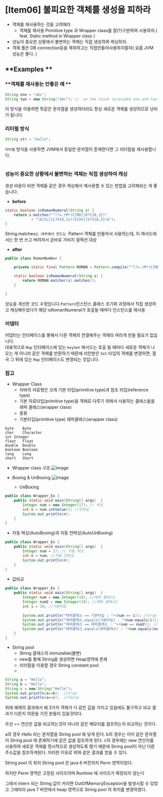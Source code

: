 # [Item06] 불피요한 객체를 생성을 피하라
- 객체를 재사용하는 것을 고려해라
  - 객체를 재사용 Primitive type 과 Wrapper class를 잘(?)구분하여 사용하자.( feat. Static method in Wrapper class )
- 성능이 중요한 상황에서 불변하는 객체는 직접 생성하여 캐싱하자.
- 객체 풀은 DB connection등을 제외하고는 직접만들어사용하지말자( 요즘 JVM 성능은 좋다. ) 

## **Examples **
### **객체를 재사용는 안좋은 예 **
``` java
String one = "abc";
String two = new String("abc"); //  on the stack (provided one and two are local variables).
```
이 방식을 이용하면 똑같은 문자열을 생성하더라도 항상 새로운 객체를 생성하므로 낭비가 됩니다.
### **리터럴 방식**
``` java
String str = "hello";
```
`리터럴` 방식을 사용하면 JVM에서 동일한 문자열이 존재한다면 그 리터럴을 재사용합니다. 
</br></br>

### 성능이 중요한 상황에서 불변하는 객체는 직접 생성하여 캐싱
생성 비용이 비싼 객체들 같은 경우 캐싱해서 재사용할 수 있는 방법을 고려해보는 게 좋습니다.
- **before**
``` java
static boolean isRomanNumeral(String s) {
    return s.matches("^(?=.)M*(C[MD]|D?C{0,3})"
            + "(X[CL]|L?X{0,3})(I[XV]|V?I{0,3})$");
}
```
String.matches`는 내부에서 만드는 `Pattern`객체를 만들어서 사용하는데, 이 메서드에서는 한 번 쓰고 버려져서 곧바로 가비지 컬렉션 대상

- **after**
``` java
public class RomanNumber {

    private static final Pattern ROMAN = Pattern.compile("^(?=.)M*(C[MD]|D?C{0,3})(X[CL]|L?X{0,3})(I[XV]|V?I{0,3})$");

    static boolean isRomanNumeral(String s) {
        return ROMAN.matcher(s).matches();
    }

}
```

성능을 개선한 코드 수정입니다.`Pattern`인스턴스 클래스 초기화 과정에서 직접 생성하고 캐싱해두었다가 해당 isRomanNumeral가 호출될 때마다 인스턴스를 재사용

### **어댑터**
어댑터는 인터페이스를 통해서 다른 객체의 연결해주는 객체라 여러개 만들 필요가 없습니다.</br>
대표적으로 `Map` 인터페이스에 있는 `keySet` 메서드는 호출 될 때마다 새로운 객체가 나오는 게 아니라 같은 객체를 반환하기 때문에 리턴받은 `Set` 타입의 객체를 변경하면, 결국 그 뒤에 있는 `Map` 인터페이스도 변경되는 것입니다.

### 참고 ####
- Wrapper Class
  - 자바의 자료형은 크게 기본 타입(primitive type)과 참조 타입(reference type)
  - 기본 자료타입(primitive type)을 객체로 다루기 위해서 사용하는 클래스들을 래퍼 클래스(wrapper class)
  - 종류
   - 기본타입(primitive type)	래퍼클래스(wrapper class)

```
byte	Byte
char	Character
int	Integer
float	Float
double	Double
boolean	Boolean
long	Long
short	Short 
```
  - Wrapper class 구조
![image](https://user-images.githubusercontent.com/5934737/148334769-4cfffb46-4de0-4d6a-b726-7327c34ad640.png)

  - Boxing & UnBoxing
![image](https://user-images.githubusercontent.com/5934737/148334686-fb5e3b79-c8e0-4534-ab4b-4b43aff017d1.png)

    - UnBoxing
``` java
public class Wrapper_Ex {
    public static void main(String[] args)  {
        Integer num = new Integer(17); // 박싱
        int n = num.intValue(); //언박싱
        System.out.println(n);
    }
}
``` 
   - 자동 박싱(AutoBoxing)과 자동 언박싱(AutoUnBoxing)
``` java
public class Wrapper_Ex {
    public static void main(String[] args)  {
        Integer num = 17; // 자동 박싱
        int n = num; //자동 언박싱
        System.out.println(n);
    }
}
```
   - 값비교

``` java
public class Wrapper_Ex {
    public static void main(String[] args)  {
        Integer num = new Integer(10); //래퍼 클래스1
        Integer num2 = new Integer(10); //래퍼 클래스2
        int i = 10; //기본타입
		 
        System.out.println("래퍼클래스 == 기본타입 : "+(num == i)); //true
        System.out.println("래퍼클래스.equals(기본타입) : "+num.equals(i)); //true
        System.out.println("래퍼클래스 == 래퍼클래스 : "+(num == num2)); //false
        System.out.println("래퍼클래스.equals(래퍼클래스) : "+num.equals(num2)); //true
    }
}
```       
        
- String pool
  - String 클래스의 immutable(불변)
  - new를 통해 String을 생성하면 Heap영역에 존재
  - 리터럴을 이용할 경우 String constant pool
  - 
``` java
String a = "Hello";
String b = "Hello";
String c = new String("Hello");
System.out.println(a==b);  //true
System.out.println(a==c);  //false
``` 
위에 예제의 결과에서 왜 3가지 객체가 다 같은 값을 가지고 있음에도 불구하고 비교 결과가 다른지 의문을 가진 분들이 있을것이다.

우선 == 연산은 값을 비교하는것이 아니라 같은 메모리를 참조하는지 비교하는 것이다.

a의 경우 Hello 라는 문자열을 String pool 에 넣게 된다.
b의 경우는 이미 같은 문자열이 String pool 에 존재하기에 같은 값을 참조하게 된다.
c의 경우에는 new 연산자를 사용하여 새로운 객체를 명시적으로 생성하도록 했기 때문에 String pool이 아닌 다른 주소값을 참조하게된다.
이러한 이유로 위와 같은 결과를 얻을 수 있다.

String pool 의 위치
String pool 은 java 6 버전까지 Perm 영역이었다.

하지만 Perm 영역은 고정된 사이즈이며 Runtime 에 사이즈가 확장되지 않는다

그래서 intern 되는 String 값이 커지면 OutOfMemoryException을 발생시킬 수 있었고 그에따라 java 7 버전에서 heap 영역으로 String pool 의 위치를 변경하였다.
